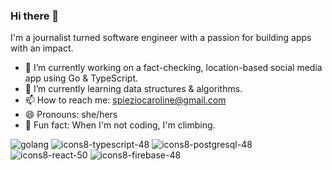 ### Hi there 👋

I'm a journalist turned software engineer with a passion for building apps with an impact. 

- 🔭 I’m currently working on a fact-checking, location-based social media app using Go & TypeScript. 
- 🌱 I’m currently learning data structures & algorithms. 
- 📫 How to reach me: spieziocaroline@gmail.com 
- 😄 Pronouns: she/hers
- 🧗 Fun fact: When I'm not coding, I'm climbing. 

![golang](https://user-images.githubusercontent.com/88981392/149787821-225f0ee8-3c74-480c-a828-7b809eb0b29f.png)
![icons8-typescript-48](https://user-images.githubusercontent.com/88981392/149787952-0a8c3faa-ac79-4ac7-b8a6-cb3dba180de4.png)
![icons8-postgresql-48](https://user-images.githubusercontent.com/88981392/149788132-af307a92-b260-48b5-bb4e-a0a1347ce29f.png)
![icons8-react-50](https://user-images.githubusercontent.com/88981392/149788213-3418a90f-0492-44ff-992e-7a90294a7a90.png)
![icons8-firebase-48](https://user-images.githubusercontent.com/88981392/149788280-cb2367b8-0e6f-4e67-9028-d48929385eaa.png)
